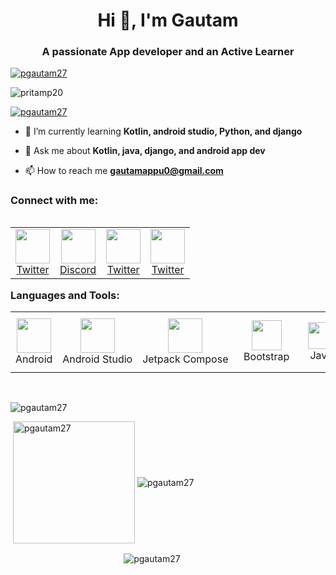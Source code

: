 <h1 align="center">Hi 👋, I'm Gautam </h1>
<h3 align="center">A passionate App developer and an Active Learner</h3>
<p align="left"> <a href="https://holopin.io/@pgautam27"><img src="https://holopin.io/api/user/board?user=pgautam27" alt="pgautam27" /></a> </p>
<p align="left"> <img src="https://komarev.com/ghpvc/?username=pgautam27&label=Profile%20views&color=49be25&style=flat" alt="pritamp20" /> </p>

<p align="left"> <a href="https://github.com/ryo-ma/github-profile-trophy"><img src="https://github-profile-trophy.vercel.app/?username=pgautam27&theme=matrix&column=-1" alt="pgautam27" /></a> </p>

- 🌱 I’m currently learning **Kotlin, android studio, Python, and django**

- 💬 Ask me about **Kotlin, java, django, and android app dev**

- 📫 How to reach me **gautamappu0@gmail.com**

<h3 align="left">Connect with me:</h3>
<table align="left">
    <td align="center" witdth="96">
    <a href="https://twitter.com/pgautam27" target="blank">
    <img src="https://raw.githubusercontent.com/rahuldkjain/github-profile-readme-generator/master/src/images/icons/Social/twitter.svg" width="55"/>
        <br>Twitter</a>
    </td>
    <td align="center" witdth="96">
    <a href="https://discord.gg/PGautam27#1053" target="blank">
    <img src="https://raw.githubusercontent.com/rahuldkjain/github-profile-readme-generator/master/src/images/icons/Social/discord.svg" width="55"/>
        <br>Discord</a>
    </td>
    <td align="center" witdth="96">
    <a href="https://linkedin.com/in/https://www.linkedin.com/in/gautam-p-5b43581b6/" target="blank">
    <img src="https://raw.githubusercontent.com/rahuldkjain/github-profile-readme-generator/master/src/images/icons/Social/linked-in-alt.svg" width="55"/>
        <br>Twitter</a>
    </td>
    <td align="center" witdth="96">
    <a href="https://www.hackerearth.com/@gautamvigi2705" target="blank">
    <img src="https://raw.githubusercontent.com/rahuldkjain/github-profile-readme-generator/master/src/images/icons/Social/hackerearth.svg" width="55"/>
        <br>Twitter</a>
    </td>
</table>
<br>
<br><br><br>
<h3 align="left">Languages and Tools:</h3>
<table align="center">
    <td align="center" width="96">
        <img src="https://seeklogo.com/images/A/android-new-2019-logo-3CD3BC571C-seeklogo.com.png" width="55"/>
        <br>Android
    </td>
    <td align="center" width="96">
        <img src="https://seeklogo.com/images/A/android-studio-logo-1EE788C6EC-seeklogo.com.png" width="55"/>
        <br>Android&nbsp;Studio
    </td>
    <td align="center" width="96">
        <img src="https://imgs.search.brave.com/MnuFpmzmARPaz3FCzp7KkF8Jnpl60hxw5NFnMG5NpO8/rs:fit:586:225:1/g:ce/aHR0cHM6Ly90c2Uz/Lm1tLmJpbmcubmV0/L3RoP2lkPU9JUC5Q/RVpKaE1FTEc4elBJ/SFhmUlEyUll3SGFG/XyZwaWQ9QXBp" width="55"/>
        <br>Jetpack&nbsp;Compose
    </td>
    <td align="center" width="96">
        <img src="https://seeklogo.com/images/B/bootstrap-5-logo-85A1F11F4F-seeklogo.com.png" width="48"/>
        <br>&nbsp;&nbsp;Bootstrap&nbsp;&nbsp;
    </td>
    <td align="center" width="96">
        <img src="https://seeklogo.com/images/J/java-logo-7F8B35BAB3-seeklogo.com.png" width="43"/>
        <br>&nbsp;&nbsp;Java&nbsp;&nbsp;
    </td>
    <td align="center" width="96">
        <img src="https://seeklogo.com/images/K/kotlin-logo-30C1970B05-seeklogo.com.png" width="48"/>
        <br>&nbsp;Kotlin&nbsp;
    </td>
    <td align="center" width="96">
        <img src="https://seeklogo.com/images/M/mysql-logo-B047FB7790-seeklogo.com.png" width="60"/>
        <br>&nbsp;&nbsp;&nbsp;MySQL&nbsp;&nbsp;&nbsp;&nbsp;
    </td>
    <td align="center" width="96">
        <img src="https://seeklogo.com/images/H/html5-logo-EF92D240D7-seeklogo.com.png"  height="60" width="50"/>
        <br>&nbsp;&nbsp;HTML&nbsp;&nbsp;
    </td>
    <td align="center" width="96">
        <img src="https://seeklogo.com/images/C/css-3-logo-AF06D75231-seeklogo.com.png" width="70"/>
        <br>&nbsp;&nbsp;CSS&nbsp;&nbsp;
    </td>
    <td align="center" width="96">
        <img src="https://seeklogo.com/images/J/javascript-js-logo-2949701702-seeklogo.com.png" width="60"/>
        <br>JavaScript
    </td>
    <td align="center" width="96">
        <img src="https://seeklogo.com/images/N/nodejs-logo-FBE122E377-seeklogo.com.png" width="60"/>
        <br>Nodejs
    </td>
    <td align="center" width="96">
        <img src="https://seeklogo.com/images/P/python-logo-A32636CAA3-seeklogo.com.png" width="48" alt="Rxjava"/>
        <br>Python&nbsp;
    </td>
    <td align="center" width="96">
        <img src="https://seeklogo.com/images/A/amazon-web-services-aws-logo-6C2E3DCD3E-seeklogo.com.png" width="60"/>
        <br>&nbsp;&nbsp;&nbsp;&nbsp;AWS&nbsp;&nbsp;&nbsp;&nbsp;
    </td>
    <td align="center" width="96">
        <img src="https://seeklogo.com/images/F/firebase-logo-402F407EE0-seeklogo.com.png" width="35"/>
        <br>Firebase
    </td>
    <td align="center" width="96">
        <img src="https://seeklogo.com/images/P/postman-logo-0087CA0D15-seeklogo.com.png" width="48"/>
        <br>Postman
    </td>
    <td align="center" width="96">
        <img src="https://seeklogo.com/images/I/intellij-idea-logo-F0395EF783-seeklogo.com.png" width="48"/>
        <br>&nbsp;Intellij&nbsp;
    </td>
    <td align="center" width="96">
        <img src="https://seeklogo.com/images/G/git-logo-CD8D6F1C09-seeklogo.com.png" width="48" alt="Rxjava"/>
        <br>&nbsp;&nbsp;&nbsp;Git&nbsp;&nbsp;&nbsp;&nbsp;
    </td>
    <td align="center" width="96">
        <img src="https://seeklogo.com/images/P/pycharm-logo-51B1427388-seeklogo.com.png" width="48" alt="Rxjava"/>
        <br>Pycharm&nbsp;
    </td>
    <td align="center" width="96">
        <img src="https://seeklogo.com/images/F/figma-logo-E4E21D3AEA-seeklogo.com.png" width="30" alt="Rxjava"/>
        <br>Figma
    </td>
    <td align="center" width="96">
        <img src="https://imgs.search.brave.com/FP-kYQ9TVk7iE945QDc7ZmhcfoxX6qqujaxxpU2V3uo/rs:fit:474:225:1/g:ce/aHR0cHM6Ly90c2U0/LmV4cGxpY2l0LmJp/bmcubmV0L3RoP2lk/PU9JUC4xd1pIQzMt/SkNaOGsyY2VnSXZ3/Y01RSGFIYSZwaWQ9/QXBp" alt="Rxjava"/>
        <br>MongoDB
    </td>
    <td align="center" width="96">
        <img src="https://seeklogo.com/images/D/django-logo-4C5ECF7036-seeklogo.com.png" width="48" alt="Rxjava"/>
        <br>Django&nbsp;
    </td>
    <td align="center" width="96">
        <img src="https://seeklogo.com/images/H/heroku-logo-B774A78667-seeklogo.com.png" width="48" alt="Rxjava"/>
        <br>Heroku&nbsp;
    </td>
</table>
<br>
<p><img align="center" src="https://activity-graph.herokuapp.com/graph?username=pgautam27&theme=chartreuse-dark" alt="pgautam27" /></p>
<p>&nbsp;<img align="center" src="https://github-readme-stats.vercel.app/api/top-langs?username=pgautam27&show_icons=true&locale=en&layout=compact&theme=chartreuse-dark&card_width=300" height="195" alt="pgautam27" />&nbsp;<img align="center" src="https://github-readme-stats.vercel.app/api?username=pgautam27&show_icons=true&locale=en&theme=chartreuse-dark&card_width=420" alt="pgautam27"/></p>  
<p>&nbsp;&nbsp;&nbsp;&nbsp;&nbsp;&nbsp;&nbsp;&nbsp;&nbsp;&nbsp;&nbsp;&nbsp;&nbsp;&nbsp;&nbsp;&nbsp;&nbsp;&nbsp;&nbsp;&nbsp;&nbsp;&nbsp;&nbsp;&nbsp;&nbsp;&nbsp;&nbsp;&nbsp;&nbsp;&nbsp;&nbsp;&nbsp;&nbsp;&nbsp;&nbsp;&nbsp;&nbsp;&nbsp;&nbsp;&nbsp;&nbsp;&nbsp;&nbsp;&nbsp;&nbsp;&nbsp;<img align="center" src="https://github-readme-streak-stats.herokuapp.com/?user=pgautam27&theme=chartreuse-dark" alt="pgautam27" /></p>
